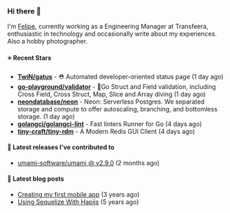 ### Hi there 👋

I'm [Felipe](https://felipe.im), currently working as a Engineering Manager at Transfeera, enthusiastic in technology and occasionally write about my experiences. Also a hobby photographer.

#### ⭐ Recent Stars
- **[TwiN/gatus](https://github.com/TwiN/gatus)** - ⛑ Automated developer-oriented status page (1 day ago)
- **[go-playground/validator](https://github.com/go-playground/validator)** - :100:Go Struct and Field validation, including Cross Field, Cross Struct, Map, Slice and Array diving (1 day ago)
- **[neondatabase/neon](https://github.com/neondatabase/neon)** - Neon: Serverless Postgres. We separated storage and compute to offer autoscaling, branching, and bottomless storage. (1 day ago)
- **[golangci/golangci-lint](https://github.com/golangci/golangci-lint)** - Fast linters Runner for Go (4 days ago)
- **[tiny-craft/tiny-rdm](https://github.com/tiny-craft/tiny-rdm)** - A Modern Redis GUI Client (4 days ago)

#### 🚀 Latest releases I've contributed to


- [umami-software/umami @ v2.9.0](https://github.com/umami-software/umami/releases/tag/v2.9.0) (2 months ago)

#### 📄 Latest blog posts
- [Creating my first mobile app](https://felipe.im/posts/creating-my-first-mobile-app/) (3 years ago)
- [Using Sequelize With Hapijs](https://felipe.im/posts/using-sequelize-with-hapijs/) (5 years ago)